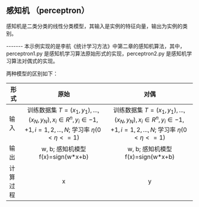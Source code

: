 ## 感知机 （perceptron）

感知机是二类分类的线性分类模型，其输入是实例的特征向量，输出为实例的类别。

------- 本示例实现的是李航《统计学习方法》中第二章的感知机算法，其中，perceptron1.py 是感知机学习算法原始形式的实现，perceptron2.py 是感知机学习算法对偶式的实现。

两种模型的区别如下：

形式 | 原始 | 对偶
----|:---:|:---:
输入|训练数据集 $T={(x_1,y_1),...,(x_N,y_N)}, x_i \in R^n, y_i \in {-1,+1}, i=1,2,...,N$; 学习率 $\eta (0<\eta<=1)$ |训练数据集 $T={(x_1,y_1),...,(x_N,y_N)}, x_i \in R^n, y_i \in {-1,+1}, i=1,2,...,N$; 学习率 $\eta (0<\eta<=1)$
输出|w, b; 感知机模型f(x)=sign(w*x+b)|w, b; 感知机模型f(x)=sign(w*x+b)
计算过程|x|y
